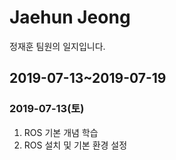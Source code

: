 # Jaehun Jeong

정재훈 팀원의 일지입니다.

## 2019-07-13~2019-07-19
### 2019-07-13(토)

1. ROS 기본 개념 학습
2. ROS 설치 및 기본 환경 설정
